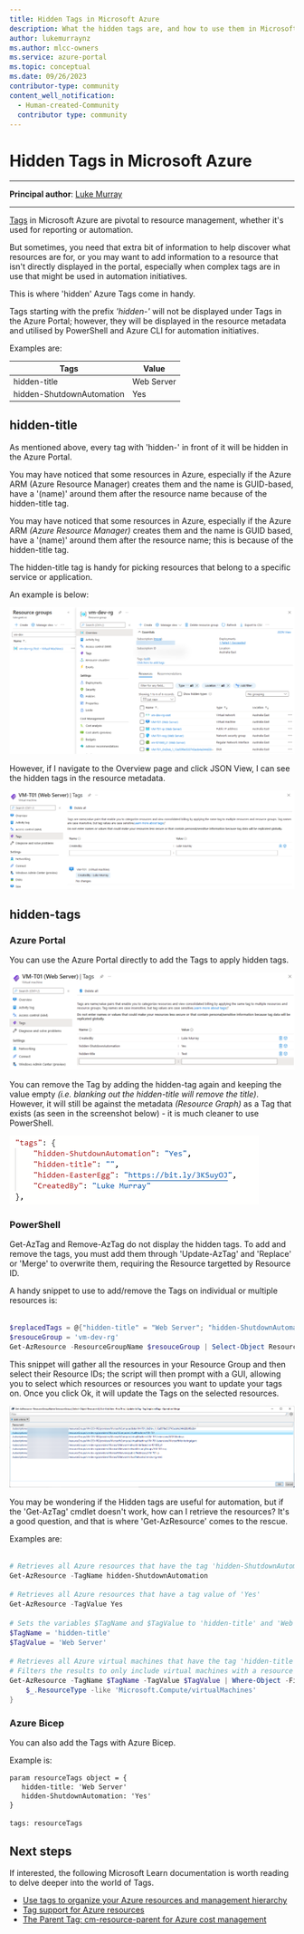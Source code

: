 ```yaml
---
title: Hidden Tags in Microsoft Azure
description: What the hidden tags are, and how to use them in Microsoft Azure
author: lukemurraynz 
ms.author: mlcc-owners 
ms.service: azure-portal
ms.topic: conceptual 
ms.date: 09/26/2023
contributor-type: community
content_well_notification: 
  - Human-created-Community
  contributor type: community
---
```


# Hidden Tags in Microsoft Azure

---

**Principal author**: [Luke Murray](https://learn.microsoft.com/users/lukemurraynz/?WT.mc_id=AZ-MVP-5004796)

---

[Tags](https://learn.microsoft.com/azure/azure-resource-manager/management/tag-resources?tabs=json&WT.mc_id=AZ-MVP-5004796 "Use tags to organize your Azure resources and management hierarchy") in Microsoft Azure are pivotal to resource management, whether it's used for reporting or automation.

But sometimes, you need that extra bit of information to help discover what resources are for, or you may want to add information to a resource that isn't directly displayed in the portal, especially when complex tags are in use that might be used in automation initiatives.

This is where 'hidden' Azure Tags come in handy.

Tags starting with the prefix _'hidden-'_ will not be displayed under Tags in the Azure Portal; however, they will be displayed in the resource metadata and utilised by PowerShell and Azure CLI for automation initiatives.

Examples are:

| Tags | Value |
| --- | --- |
| hidden-title | Web Server |
| hidden-ShutdownAutomation | Yes |

## hidden-title

As mentioned above, every tag with 'hidden-' in front of it will be hidden in the Azure Portal.

You may have noticed that some resources in Azure, especially if the Azure ARM (Azure Resource Manager) creates them and the name is GUID-based, have a '(name)' around them after the resource name because of the hidden-title tag.

You may have noticed that some resources in Azure, especially if the Azure ARM _(Azure Resource Manager)_ creates them and the name is GUID based, have a '(name)' around them after the resource name; this is because of the hidden-title tag.

The hidden-title tag is handy for picking resources that belong to a specific service or application.

An example is below:

![Azure Portal - Hidden Title Tag](media/hidden-tags-azure/azureportal_hiddentitle.png  "Azure Portal - Hidden Title Tag")

However, if I navigate to the Overview page and click JSON View, I can see the hidden tags in the resource metadata.

![Azure Portal - Resource Tags](media/hidden-tags-azure/azureportal-hiddentitle-vmtags.png "Azure Portal - Resource Tags")

## hidden-tags

### Azure Portal

You can use the Azure Portal directly to add the Tags to apply hidden tags.

![Azure Portal - Add Tags](media/hidden-tags-azure/azureportal_hiddentagsadd.png "Azure Portal - Add Tags")

You can remove the Tag by adding the hidden-tag again and keeping the value empty _(i.e. blanking out the hidden-title will remove the title)_. However, it will still be against the metadata _(Resource Graph)_ as a Tag that exists (as seen in the screenshot below) - it is much cleaner to use PowerShell.

![Azure - Resource Tags](media/hidden-tags-azure/azureportal_hiddentagsremove.png "Azure - Resource Tags")

### PowerShell

Get-AzTag and Remove-AzTag do not display the hidden tags. To add and remove the tags, you must add them through 'Update-AzTag' and 'Replace' or 'Merge' to overwrite them, requiring the Resource targetted by Resource ID.

A handy snippet to use to add/remove the Tags on individual or multiple resources is:

``` PowerShell

$replacedTags = @{"hidden-title" = "Web Server"; "hidden-ShutdownAutomation" = "Yes"}
$resouceGroup = 'vm-dev-rg'
Get-AzResource -ResourceGroupName $resouceGroup | Select-Object ResourceId | Out-GridView -PassThru | Update-AzTag -Tag $replacedTags -Operation Merge

```
This snippet will gather all the resources in your Resource Group and then select their Resource IDs; the script will then prompt with a GUI, allowing you to select which resources or resources you want to update your tags on. Once you click Ok, it will update the Tags on the selected resources.

![PowerShell - Add Azure Tags](media/hidden-tags-azure/powershell_hiddentagsadd.png "PowerShell - Add Azure Tags")

You may be wondering if the Hidden tags are useful for automation, but if the 'Get-AzTag' cmdlet doesn't work, how can I retrieve the resources? It's a good question, and that is where 'Get-AzResource' comes to the rescue.

Examples are:

``` PowerShell

# Retrieves all Azure resources that have the tag 'hidden-ShutdownAutomation'
Get-AzResource -TagName hidden-ShutdownAutomation

# Retrieves all Azure resources that have a tag value of 'Yes'
Get-AzResource -TagValue Yes

# Sets the variables $TagName and $TagValue to 'hidden-title' and 'Web Server', respectively
$TagName = 'hidden-title'
$TagValue = 'Web Server'

# Retrieves all Azure virtual machines that have the tag 'hidden-title' with a value of 'Web Server'.
# Filters the results to only include virtual machines with a resource type of 'Microsoft.Compute/virtualMachines'
Get-AzResource -TagName $TagName -TagValue $TagValue | Where-Object -FilterScript {
    $_.ResourceType -like 'Microsoft.Compute/virtualMachines' 
}

```

### Azure Bicep

You can also add the Tags with Azure Bicep.

Example is:

```
param resourceTags object = {
   hidden-title: 'Web Server'
   hidden-ShutdownAutomation: 'Yes'
}

tags: resourceTags
```

## Next steps

If interested, the following Microsoft Learn documentation is worth reading to delve deeper into the world of Tags.

* [Use tags to organize your Azure resources and management hierarchy](https://learn.microsoft.com/azure/azure-resource-manager/management/tag-resources?WT.mc_id=AZ-MVP-5004796)
* [Tag support for Azure resources](https://learn.microsoft.com/azure/azure-resource-manager/management/tag-support?WT.mc_id=AZ-MVP-5004796)
* [The Parent Tag: cm-resource-parent for Azure cost management](https://techcommunity.microsoft.com/t5/itops-talk-blog/the-parent-tag-cm-resource-parent-for-azure-cost-management/ba-p/3727771?WT.mc_id=AZ-MVP-5004796)
